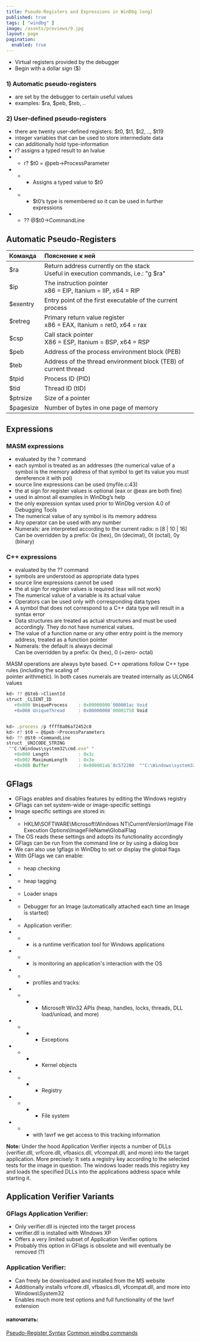 ```yaml
---
title: Pseudo-Registers and Expressions in WinDbg [eng]
published: true
tags: [ "windbg" ]
image: /assets/previews/9.jpg
layout: page
pagination: 
  enabled: true
---
```


* Virtual registers provided by the debugger
* Begin with a dollar sign ($)

### [](#header-3)1) Automatic pseudo-registers
* are set by the debugger to certain useful values
* examples: $ra, $peb, $teb, ..

### [](#header-3)2) User-defined pseudo-registers
* there are twenty user-defined registers: $t0, $t1, $t2, .., $t19
* integer variables that can be used to store intermediate data
* can additionally hold type-information
* r? assigns a typed result to an lvalue
* * r? $t0 = @peb-&gt;ProcessParameter
* * * Assigns a typed value to $t0
* * * $t0’s type is remembered so it can be used in further expressions
* * ?? @$t0-&gt;CommandLine

## [](#header-2)Automatic Pseudo-Registers


| Команда        | Пояснение к ней |
|:-------------|:------------------|
| $ra | Return address currently on the stack<br>Useful in execution commands, i.e.: "g $ra" |
| $ip | The instruction pointer<br>x86 = EIP, Itanium = IIP, x64 = RIP |
| $exentry | Entry point of the first executable of the current process |
| $retreg | Primary return value register<br>x86 = EAX, Itanium = ret0, x64 = rax |
| $csp | Call stack pointer<br>X86 = ESP, Itanium = BSP, x64 = RSP |
| $peb | Address of the process environment block (PEB) |
| $teb | Address of the thread environment block (TEB) of current thread |
| $tpid | Process ID (PID) |
| $tid | Thread ID (tID) |
| $ptrsize | Size of a pointer |
| $pagesize | Number of bytes in one page of memory |

## [](#header-2)Expressions

### [](#header-3)MASM expressions

* evaluated by the ? command
* each symbol is treated as an addresses (the numerical value of a symbol is the memory address of that symbol to get its value you must dereference it with poi)
* source line expressions can be used (myfile.c:43)
* the at sign for register values is optional (eax or @eax are both fine)
* used in almost all examples in WinDbg’s help
* the only expression syntax used prior to WinDbg version 4.0 of Debugging Tools
* The numerical value of any symbol is its memory address
* Any operator can be used with any number
* Numerals: are interpreted according to the current radix: n \[8 \| 10 \| 16\]<br>Can be overridden by a prefix: 0x (hex), 0n (decimal), 0t (octal), 0y (binary)

### [](#header-3)C++ expressions
* evaluated by the ?? command
* symbols are understood as appropriate data types
* source line expressions cannot be used
* the at sign for register values is required (eax will not work)
* The numerical value of a variable is its actual value
* Operators can be used only with corresponding data types
* A symbol that does not correspond to a C++ data type will result in a syntax error
* Data structures are treated as actual structures and must be used accordingly. They do not have numerical values.
* The value of a function name or any other entry point is the memory address, treated as a function pointer
* Numerals: the default is always decimal<br>Can be overridden by a prefix: 0x (hex), 0 (=zero- octal)

MASM operations are always byte based. C++ operations follow C++ type rules (including the scaling of<br>pointer arithmetic). In both cases numerals are treated internally as ULON64 values

```js
kd> ?? @$teb->ClientId
struct _CLIENT_ID
   +0x000 UniqueProcess    : 0x00000000`000001ac Void
   +0x008 UniqueThread     : 0x00000000`00001758 Void


kd> .process /p ffff8a06a72452c0
kd> r? $t0 = @$peb->ProcessParameters
kd> ?? @$t0->CommandLine
struct _UNICODE_STRING
 ""C:\Windows\system32\cmd.exe" "
   +0x000 Length           : 0x3c
   +0x002 MaximumLength    : 0x3e
   +0x008 Buffer           : 0x000001ab`8c572280  ""C:\Windows\system32\cmd.exe" "
```

## [](#header-2)GFlags

* GFlags enables and disables features by editing the Windows registry
* GFlags can set system-wide or image-specific settings
* Image specific settings are stored in:
* * HKLM\SOFTWARE\Microsoft\Windows NT\CurrentVersion\Image File Execution Options\ImageFileName\GlobalFlag
* The OS reads these settings and adopts its functionality accordingly
* GFlags can be run from the command line or by using a dialog box
* We can also use !gflags in WinDbg to set or display the global flags
* With GFlags we can enable:
* * heap checking
* * heap tagging
* * Loader snaps
* * Debugger for an Image (automatically attached each time an Image is started)
* * Application verifier:
* * * is a runtime verification tool for Windows applications
* * * is monitoring an application's interaction with the OS
* * * profiles and tracks:
* * * * Microsoft Win32 APIs (heap, handles, locks, threads, DLL load/unload, and more)
* * * * Exceptions
* * * * Kernel objects
* * * * Registry
* * * * File system
* * * with !avrf we get access to this tracking information

**Note:** Under the hood Application Verifier injects a number of DLLs (verifier.dll, vrfcore.dll, vfbasics.dll, vfcompat.dll, and more) into the target application. More precisely: It sets a registry key according to the selected tests for the image in question. The windows loader reads this registry key and loads the specified DLLs into the applications address space while starting it.

## [](#header-2)Application Verifier Variants

### [](#header-3)GFlags Application Verifier:
* Only verifier.dll is injected into the target process
* verifier.dll is installed with Windows XP
* Offers a very limited subset of Application Verifier options
* Probably this option in GFlags is obsolete and will eventually be removed (?)

### [](#header-3)Application Verifier:
* Can freely be downloaded and installed from the MS website
* Additionally installs vrfcore.dll, vfbasics.dll, vfcompat.dll, and more into Windows\System32
* Enables much more test options and full functionality of the !avrf extension

#### [](#header-4)напочитать:

[Pseudo-Register Syntax](https://docs.microsoft.com/en-us/windows-hardware/drivers/debugger/pseudo-register-syntax)
[Common windbg commands](http://windbg.info/doc/1-common-cmds.html)
